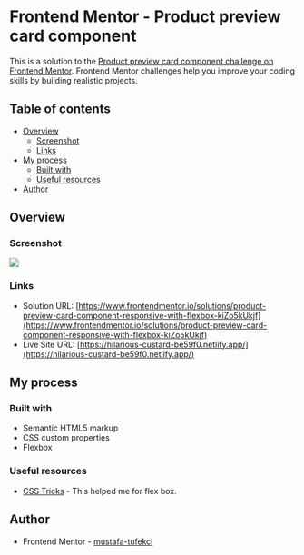# Frontend Mentor - Product preview card component
This is a solution to the [Product preview card component challenge on Frontend Mentor](https://www.frontendmentor.io/challenges/product-preview-card-component-GO7UmttRfa). Frontend Mentor challenges help you improve your coding skills by building realistic projects. 

## Table of contents

- [Overview](#overview)
  - [Screenshot](#screenshot)
  - [Links](#links)
- [My process](#my-process)
  - [Built with](#built-with)
  <!-- - [What I learned](#what-i-learned)
  - [Continued development](#continued-development) -->
  - [Useful resources](#useful-resources)
- [Author](#author)
<!-- - [Acknowledgments](#acknowledgments) -->

## Overview

### Screenshot

![](https://i.imgur.com/svtF8dT.png)


### Links

- Solution URL: [https://www.frontendmentor.io/solutions/product-preview-card-component-responsive-with-flexbox-kiZo5kUkjf](https://www.frontendmentor.io/solutions/product-preview-card-component-responsive-with-flexbox-kiZo5kUkjf)
- Live Site URL: [https://hilarious-custard-be59f0.netlify.app/](https://hilarious-custard-be59f0.netlify.app/)

## My process

### Built with

- Semantic HTML5 markup
- CSS custom properties
- Flexbox


### Useful resources

- [CSS Tricks](https://css-tricks.com/snippets/css/a-guide-to-flexbox/) - This helped me for flex box. 



## Author

- Frontend Mentor - [mustafa-tufekci](https://www.frontendmentor.io/profile/mustafa-tufekci)
<!-- - Twitter - [@yourusername](https://www.twitter.com/yourusername) -->
